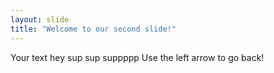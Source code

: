```yaml
---
layout: slide
title: "Welcome to our second slide!"
---
```

Your text
hey
sup
sup
suppppp
Use the left arrow to go back!
